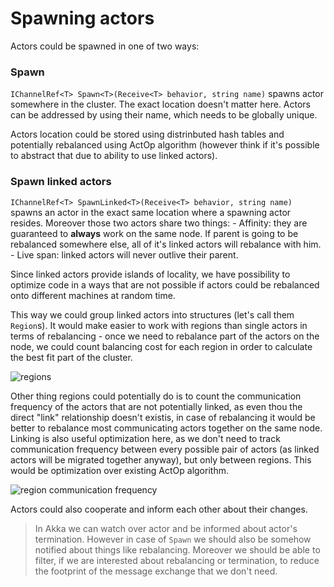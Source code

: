 # Spawning actors 

Actors could be spawned in one of two ways:

### Spawn

`IChannelRef<T> Spawn<T>(Receive<T> behavior, string name)` spawns actor somewhere in the cluster. The exact location doesn't matter here. Actors can be addressed by using their name, which needs to be globally unique.

Actors location could be stored using distrinbuted hash tables and potentially rebalanced using ActOp algorithm (however think if it's possible to abstract that due to ability to use linked actors).

### Spawn linked actors

`IChannelRef<T> SpawnLinked<T>(Receive<T> behavior, string name)` spawns an actor in the exact same location where a spawning actor resides. Moreover those two actors share two things:
    - Affinity: they are guaranteed to **always** work on the same node. If parent is going to be rebalanced somewhere else, all of it's linked actors will rebalance with him.
    - Live span: linked actors will never outlive their parent.

Since linked actors provide islands of locality, we have possibility to optimize code in a ways that are not possible if actors could be rebalanced onto different machines at random time.

This way we could group linked actors into structures (let's call them `Region`s). It would make easier to work with regions than single actors in terms of rebalancing - once we need to rebalance part of the actors on the node, we could count balancing cost for each region in order to calculate the best fit part of the cluster.

![regions](./images/cluster-node-and-regions.png)

Other thing regions could potentially do is to count the communication frequency of the actors that are not potentially linked, as even thou the direct "link" relationship doesn't existis, in case of rebalancing it would be better to rebalance most communicating actors together on the same node. Linking is also useful optimization here, as we don't need to track communication frequency between every possible pair of actors (as linked actors will be migrated together anyway), but only between regions. This would be optimization over existing ActOp algorithm. 

![region communication frequency](./images/region-communication-freq.png)

Actors could also cooperate and inform each other about their changes.

> In Akka we can watch over actor and be informed about actor's termination. However in case of `Spawn` we should also be somehow notified about things like rebalancing. Moreover we should be able to filter, if we are interested about rebalancing or termination, to reduce the footprint of the message exchange that we don't need.